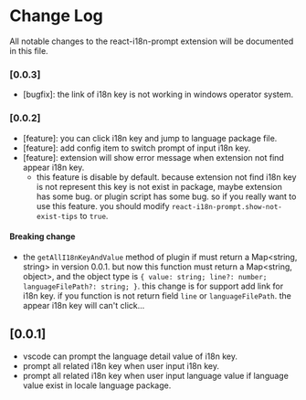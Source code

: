 # Change Log

All notable changes to the react-i18n-prompt extension will be documented in this file.

### [0.0.3]

- [bugfix]: the link of i18n key is not working in windows operator system.

### [0.0.2]

- [feature]: you can click i18n key and jump to language package file.
- [feature]: add config item to switch prompt of input i18n key.
- [feature]: extension will show error message when extension not find appear i18n key.
  - this feature is disable by default. because extension not find i18n key is not represent this key is not exist in package, maybe extension has some bug. or plugin script has some bug. so if you really want to use this feature. you should modify `react-i18n-prompt.show-not-exist-tips` to `true`.

#### Breaking change

- the `getAllI18nKeyAndValue` method of plugin if must return a Map<string, string> in version 0.0.1. but now this function must return a Map<string, object>, and the object type is `{ value: string; line?: number; languageFilePath?: string; }`. this change is for support add link for i18n key. if you function is not return field `line` or `languageFilePath`. the appear i18n key will can't click...

## [0.0.1]

- vscode can prompt the language detail value of i18n key.
- prompt all related i18n key when user input i18n key.
- prompt all related i18n key when user input language value if language value exist in locale language package.
